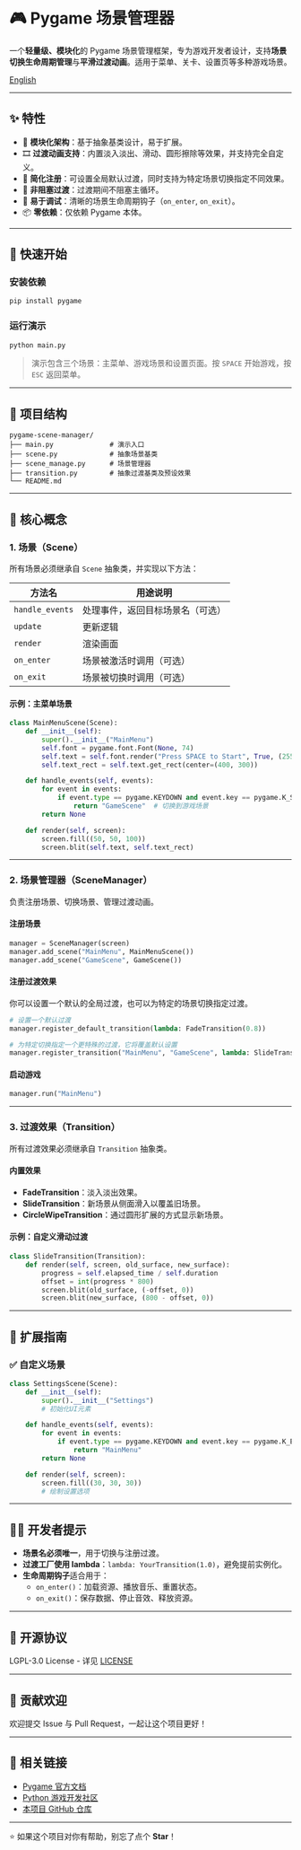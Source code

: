 # 🎮 Pygame 场景管理器

一个**轻量级、模块化**的 Pygame 场景管理框架，专为游戏开发者设计，支持**场景切换生命周期管理**与**平滑过渡动画**。适用于菜单、关卡、设置页等多种游戏场景。

[English](README.md)

---

## ✨ 特性

- 🧩 **模块化架构**：基于抽象基类设计，易于扩展。
- 🎞️ **过渡动画支持**：内置淡入淡出、滑动、圆形擦除等效果，并支持完全自定义。
- 🚀 **简化注册**：可设置全局默认过渡，同时支持为特定场景切换指定不同效果。
- 🧵 **非阻塞过渡**：过渡期间不阻塞主循环。
- 🧪 **易于调试**：清晰的场景生命周期钩子（`on_enter`, `on_exit`）。
- 📦 **零依赖**：仅依赖 Pygame 本体。

---

## 🚀 快速开始

### 安装依赖

```bash
pip install pygame
```

### 运行演示

```bash
python main.py
```

> 演示包含三个场景：主菜单、游戏场景和设置页面。按 `SPACE` 开始游戏，按 `ESC` 返回菜单。

---

## 📁 项目结构

```
pygame-scene-manager/
├── main.py              # 演示入口
├── scene.py             # 抽象场景基类
├── scene_manage.py      # 场景管理器
├── transition.py        # 抽象过渡基类及预设效果
└── README.md
```

---

## 🧱 核心概念

### 1. 场景（Scene）

所有场景必须继承自 `Scene` 抽象类，并实现以下方法：

| 方法名         | 用途说明                                   |
|----------------|--------------------------------------------|
| `handle_events`| 处理事件，返回目标场景名（可选）           |
| `update`       | 更新逻辑                                   |
| `render`       | 渲染画面                                   |
| `on_enter`     | 场景被激活时调用（可选）                   |
| `on_exit`      | 场景被切换时调用（可选）                   |

#### 示例：主菜单场景

```python
class MainMenuScene(Scene):
    def __init__(self):
        super().__init__("MainMenu")
        self.font = pygame.font.Font(None, 74)
        self.text = self.font.render("Press SPACE to Start", True, (255, 255, 255))
        self.text_rect = self.text.get_rect(center=(400, 300))

    def handle_events(self, events):
        for event in events:
            if event.type == pygame.KEYDOWN and event.key == pygame.K_SPACE:
                return "GameScene"  # 切换到游戏场景
        return None

    def render(self, screen):
        screen.fill((50, 50, 100))
        screen.blit(self.text, self.text_rect)
```

---

### 2. 场景管理器（SceneManager）

负责注册场景、切换场景、管理过渡动画。

#### 注册场景

```python
manager = SceneManager(screen)
manager.add_scene("MainMenu", MainMenuScene())
manager.add_scene("GameScene", GameScene())
```

#### 注册过渡效果

你可以设置一个默认的全局过渡，也可以为特定的场景切换指定过渡。

```python
# 设置一个默认过渡
manager.register_default_transition(lambda: FadeTransition(0.8))

# 为特定切换指定一个更特殊的过渡，它将覆盖默认设置
manager.register_transition("MainMenu", "GameScene", lambda: SlideTransition(1.0))
```

#### 启动游戏

```python
manager.run("MainMenu")
```

---

### 3. 过渡效果（Transition）

所有过渡效果必须继承自 `Transition` 抽象类。

#### 内置效果

- **FadeTransition**：淡入淡出效果。
- **SlideTransition**：新场景从侧面滑入以覆盖旧场景。
- **CircleWipeTransition**：通过圆形扩展的方式显示新场景。

#### 示例：自定义滑动过渡

```python
class SlideTransition(Transition):
    def render(self, screen, old_surface, new_surface):
        progress = self.elapsed_time / self.duration
        offset = int(progress * 800)
        screen.blit(old_surface, (-offset, 0))
        screen.blit(new_surface, (800 - offset, 0))
```

---

## 🧪 扩展指南

### ✅ 自定义场景

```python
class SettingsScene(Scene):
    def __init__(self):
        super().__init__("Settings")
        # 初始化UI元素

    def handle_events(self, events):
        for event in events:
            if event.type == pygame.KEYDOWN and event.key == pygame.K_ESCAPE:
                return "MainMenu"
        return None

    def render(self, screen):
        screen.fill((30, 30, 30))
        # 绘制设置选项
```

---

## 🧑‍💻 开发者提示

- **场景名必须唯一**，用于切换与注册过渡。
- **过渡工厂使用 lambda**：`lambda: YourTransition(1.0)`，避免提前实例化。
- **生命周期钩子**适合用于：
  - `on_enter()`：加载资源、播放音乐、重置状态。
  - `on_exit()`：保存数据、停止音效、释放资源。

---

## 📄 开源协议

LGPL-3.0 License - 详见 [LICENSE](LICENSE)

---

## 🤝 贡献欢迎

欢迎提交 Issue 与 Pull Request，一起让这个项目更好！

---

## 🔗 相关链接

- [Pygame 官方文档](https://www.pygame.org/docs/)
- [Python 游戏开发社区](https://www.reddit.com/r/pygame/)
- [本项目 GitHub 仓库](https://github.com/your-username/pygame-scene-manager)

---

⭐ 如果这个项目对你有帮助，别忘了点个 **Star**！
